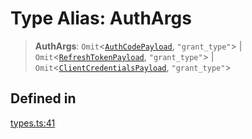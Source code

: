 # Type Alias: AuthArgs

> **AuthArgs**: `Omit`\<[`AuthCodePayload`](/docs/packages/sdk/interfaces/AuthCodePayload.md), `"grant_type"`\> \| `Omit`\<[`RefreshTokenPayload`](/docs/packages/sdk/interfaces/RefreshTokenPayload.md), `"grant_type"`\> \| `Omit`\<[`ClientCredentialsPayload`](/docs/packages/sdk/interfaces/ClientCredentialsPayload.md), `"grant_type"`\>

## Defined in

[types.ts:41](https://github.com/monerium/js-monorepo/blob/main/packages/sdk/src/types.ts#L41)
